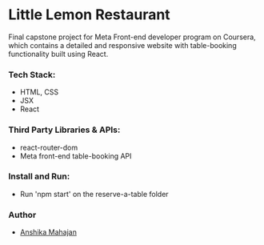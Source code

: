 # Little Lemon Restaurant

Final capstone project for Meta Front-end developer program on Coursera, which contains a detailed and responsive website with table-booking functionality built using React.


### Tech Stack:

- HTML, CSS
- JSX
- React

### Third Party Libraries & APIs:

- react-router-dom
- Meta front-end table-booking API

### Install and Run:

- Run 'npm start' on the reserve-a-table folder

### Author

- [Anshika Mahajan](https://github.com/anshika2306)

